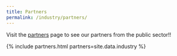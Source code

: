 ```yaml
---
title: Partners
permalink: /industry/partners/
---
```

Visit the [partners](/who-we-are/partners) page to see our partners from the public sector!!

{% include partners.html partners=site.data.industry %}